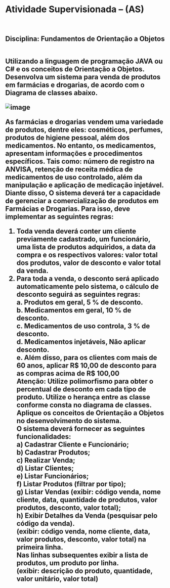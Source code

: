

<h1>Atividade Supervisionada – (AS)<br/><br/>
<h2>Disciplina: Fundamentos de Orientação a Objetos<br/><br/>
  
Utilizando a linguagem de programação JAVA ou C# e os conceitos de Orientação a Objetos. Desenvolva um
sistema para venda de produtos em farmácias e drogarias, de acordo com o Diagrama de classes abaixo.<br/>

![image](https://github.com/murilofsm/AS_JAVA_v1/assets/96501309/e4caf209-008c-4c51-a4e0-be5857bfb09a)<br/>

As farmácias e drogarias vendem uma variedade de produtos, dentre eles: cosméticos, perfumes, produtos de higiene pessoal,
além dos medicamentos. No entanto, os medicamentos, apresentam informações e procedimentos específicos. Tais como: número
de registro na ANVISA, retenção de receita médica de medicamentos de uso controlado, além da manipulação e aplicação de
medicação injetável.<br/>
Diante disso, O sistema deverá ter a capacidade de gerenciar a comercialização de produtos em Farmácias e Drogarias. Para isso,
deve implementar as seguintes regras:<br/>
1. Toda venda deverá conter um cliente previamente cadastrado, um funcionário, uma lista de produtos adquiridos, a data
da compra e os respectivos valores: valor total dos produtos, valor de desconto e valor total da venda.<br/>
2. Para toda a venda, o desconto será aplicado automaticamente pelo sistema, o cálculo de desconto seguirá as seguintes
regras:<br/>
a. Produtos em geral, 5 % de desconto.<br/>
b. Medicamentos em geral, 10 % de desconto.<br/>
c. Medicamentos de uso controla, 3 % de desconto.<br/>
d. Medicamentos injetáveis, Não aplicar desconto.<br/>
e. Além disso, para os clientes com mais de 60 anos, aplicar R$ 10,00 de desconto para as compras acima de
R$ 100,00<br/>
Atenção: Utilize polimorfismo para obter o percentual de desconto em cada tipo de produto. Utilize o herança entre as classe
conforme consta no diagrama de classes. Aplique os conceitos de Orientação a Objetos no desenvolvimento do sistema.<br/>
O sistema deverá fornecer as seguintes funcionalidades:<br/>
a) Cadastrar Cliente e Funcionário;<br/>
b) Cadastrar Produtos;<br/>
c) Realizar Venda;<br/>
d) Listar Clientes;<br/>
e) Listar Funcionários;<br/>
f) Listar Produtos (filtrar por tipo);<br/>
g) Listar Vendas (exibir: código venda, nome cliente, data, quantidade de produtos, valor produtos, desconto, valor total);<br/>
h) Exibir Detalhes da Venda (pesquisar pelo código da venda).<br/>
(exibir: código venda, nome cliente, data, valor produtos, desconto, valor total) na primeira linha.<br/>
Nas linhas subsequentes exibir a lista de produtos, um produto por linha.<br/>
(exibir: descrição do produto, quantidade, valor unitário, valor total)<br/>

